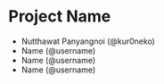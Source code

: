 # Project Name
- Nutthawat Panyangnoi (@kur0neko)
- Name (@username)
- Name (@username)
- Name (@username)
